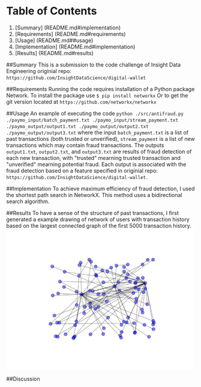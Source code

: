 # Table of Contents

1. [Summary] (README.md#implementation)
2. [Requirements] (README.md#requirements)
3. [Usage] (README.md##usage)
4. [Implementation] (README.md#implementation)
5. [Results] (README.md#results)

##Summary
This is a submission to the code challenge of Insight Data Engineering
originial repo: `https://github.com/InsightDataScience/digital-wallet`

##Requirements
Running the code requires installation of a Python package  Network.
To install the package use
`$ pip install networkx`
Or to get the git version located at
`https://github.com/networkx/networkx`

##Usage
An example of executing the code
`python ./src/antifraud.py ./paymo_input/batch_payment.txt ./paymo_input/stream_payment.txt ./paymo_output/output1.txt ./paymo_output/output2.txt ./paymo_output/output3.txt`
where the input `batch_payment.txt` is a list of past transactions (both trusted or unverified), `stream_payment` is a list of new transactions which may contain fraud transactions.
The outputs `output1.txt`, `output2.txt`, and `output3.txt` are results of fraud detection of each new transaction, with "trusted" mearning trusted transaction and "unverified" mearning potential fraud. Each output is associated with the fraud detection based on a feature specified in originial repo: `https://github.com/InsightDataScience/digital-wallet`.

##Implementation
To achieve maximum efficiency of fraud detection, I used the shortest path search in NetworkX. This method uses a bidirectional search algorithm.

##Results
To have a sense of the structure of past transactions, I first generated a example drawing of network of users with transaction history based on the largest connected graph of the first 5000 transaction history.
<img src="./src/network.png" width="500">

##Discussion